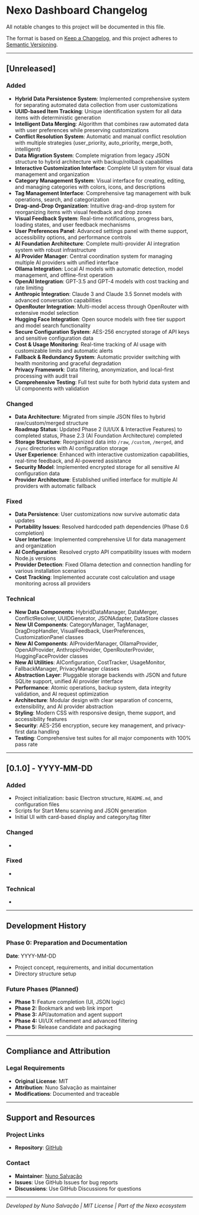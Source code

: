 # Nexo Dashboard Changelog

All notable changes to this project will be documented in this file.

The format is based on [Keep a Changelog](https://keepachangelog.com/en/1.0.0/),
and this project adheres to [Semantic Versioning](https://semver.org/spec/v2.0.0.html).

---

## \[Unreleased]

### Added

* **Hybrid Data Persistence System**: Implemented comprehensive system for separating automated data collection from user customizations
* **UUID-based Item Tracking**: Unique identification system for all data items with deterministic generation
* **Intelligent Data Merging**: Algorithm that combines raw automated data with user preferences while preserving customizations
* **Conflict Resolution System**: Automatic and manual conflict resolution with multiple strategies (user_priority, auto_priority, merge_both, intelligent)
* **Data Migration System**: Complete migration from legacy JSON structure to hybrid architecture with backup/rollback capabilities
* **Interactive Customization Interface**: Complete UI system for visual data management and organization
* **Category Management System**: Visual interface for creating, editing, and managing categories with colors, icons, and descriptions
* **Tag Management Interface**: Comprehensive tag management with bulk operations, search, and categorization
* **Drag-and-Drop Organization**: Intuitive drag-and-drop system for reorganizing items with visual feedback and drop zones
* **Visual Feedback System**: Real-time notifications, progress bars, loading states, and user feedback mechanisms
* **User Preferences Panel**: Advanced settings panel with theme support, accessibility options, and performance controls
* **AI Foundation Architecture**: Complete multi-provider AI integration system with robust infrastructure
* **AI Provider Manager**: Central coordination system for managing multiple AI providers with unified interface
* **Ollama Integration**: Local AI models with automatic detection, model management, and offline-first operation
* **OpenAI Integration**: GPT-3.5 and GPT-4 models with cost tracking and rate limiting
* **Anthropic Integration**: Claude 3 and Claude 3.5 Sonnet models with advanced conversation capabilities
* **OpenRouter Integration**: Multi-model access through OpenRouter with extensive model selection
* **Hugging Face Integration**: Open source models with free tier support and model search functionality
* **Secure Configuration System**: AES-256 encrypted storage of API keys and sensitive configuration data
* **Cost & Usage Monitoring**: Real-time tracking of AI usage with customizable limits and automatic alerts
* **Fallback & Redundancy System**: Automatic provider switching with health monitoring and graceful degradation
* **Privacy Framework**: Data filtering, anonymization, and local-first processing with audit trail
* **Comprehensive Testing**: Full test suite for both hybrid data system and UI components with validation

### Changed

* **Data Architecture**: Migrated from simple JSON files to hybrid raw/custom/merged structure
* **Roadmap Status**: Updated Phase 2 (UI/UX & Interactive Features) to completed status, Phase 2.3 (AI Foundation Architecture) completed
* **Storage Structure**: Reorganized data into `/raw`, `/custom`, `/merged`, and `/sync` directories with AI configuration storage
* **User Experience**: Enhanced with interactive customization capabilities, real-time feedback, and AI-powered assistance
* **Security Model**: Implemented encrypted storage for all sensitive AI configuration data
* **Provider Architecture**: Established unified interface for multiple AI providers with automatic fallback

### Fixed

* **Data Persistence**: User customizations now survive automatic data updates
* **Portability Issues**: Resolved hardcoded path dependencies (Phase 0.6 completion)
* **User Interface**: Implemented comprehensive UI for data management and organization
* **AI Configuration**: Resolved crypto API compatibility issues with modern Node.js versions
* **Provider Detection**: Fixed Ollama detection and connection handling for various installation scenarios
* **Cost Tracking**: Implemented accurate cost calculation and usage monitoring across all providers

### Technical

* **New Data Components**: HybridDataManager, DataMerger, ConflictResolver, UUIDGenerator, JSONAdapter, DataStore classes
* **New UI Components**: CategoryManager, TagManager, DragDropHandler, VisualFeedback, UserPreferences, CustomizationPanel classes
* **New AI Components**: AIProviderManager, OllamaProvider, OpenAIProvider, AnthropicProvider, OpenRouterProvider, HuggingFaceProvider classes
* **New AI Utilities**: AIConfiguration, CostTracker, UsageMonitor, FallbackManager, PrivacyManager classes
* **Abstraction Layer**: Pluggable storage backends with JSON and future SQLite support, unified AI provider interface
* **Performance**: Atomic operations, backup system, data integrity validation, and AI request optimization
* **Architecture**: Modular design with clear separation of concerns, extensibility, and AI provider abstraction
* **Styling**: Modern CSS with responsive design, theme support, and accessibility features
* **Security**: AES-256 encryption, secure key management, and privacy-first data handling
* **Testing**: Comprehensive test suites for all major components with 100% pass rate

---

## \[0.1.0] - YYYY-MM-DD

### Added

* Project initialization: basic Electron structure, `README.md`, and configuration files
* Scripts for Start Menu scanning and JSON generation
* Initial UI with card-based display and category/tag filter

### Changed

*

### Fixed

*

### Technical

*

---

## Development History

### Phase 0: Preparation and Documentation

**Date**: YYYY-MM-DD

* Project concept, requirements, and initial documentation
* Directory structure setup

### Future Phases (Planned)

* **Phase 1:** Feature completion (UI, JSON logic)
* **Phase 2:** Bookmark and web link import
* **Phase 3:** API/automation and agent support
* **Phase 4:** UI/UX refinement and advanced filtering
* **Phase 5:** Release candidate and packaging

---

## Compliance and Attribution

### Legal Requirements

* **Original License**: MIT
* **Attribution**: Nuno Salvação as maintainer
* **Modifications**: Documented and traceable

---

## Support and Resources

### Project Links

* **Repository**: [GitHub](https://github.com/nsalvacao/Nexo_Dashboard)

### Contact

* **Maintainer**: [Nuno Salvação](mailto:nexo-modeling@outlook.com)
* **Issues**: Use GitHub Issues for bug reports
* **Discussions**: Use GitHub Discussions for questions

---

*Developed by Nuno Salvação | MIT License | Part of the Nexo ecosystem*
